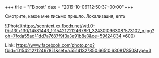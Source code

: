 +++
title = "FB post"
date = "2016-10-06T12:50:37+00:00"
+++

Смотрите, какое мне письмо пришло. Локализация, епта

![Phote](https://scontent.xx.fbcdn.net/v/t1.0-0/s130x130/14581443_10154212212467851_3243010963087573102_n.jpg?oh=7fcda55ad41dd7a7687f9f3a3e91b8e3&oe=59624C34 =600)


Link: https://www.facebook.com/photo.php?fbid=10154212212467851&set=a.55141327850.66510.630817850&type=3
